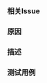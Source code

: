 <!--

感谢您对Share的贡献！

## 检查清单

* [ ] 确保当前PR有对应的[issue](https://gitee.com/forward-seen/share/issues)，并关联该issue。

* [ ] 将此PR的标题按照此格式命名：`[Feature] [Module Name] [Component] 标题内容(#IAAM1A)`；
  1. []的目的是用于标记为标签；
  2. 这里的`Feature`可以替换为 `Hotfix`、`Fix`、`Improve`，无代码变更的PR可忽略该标签；
  3. `Module Name`指的是重要更新内容所属的模块；
  4. 你可以自定义`Component`，但它应与变更内容有紧密关系，可以是某种通用功能、某种专业术语、某种中间件等，例如，`MySQL`、`Redis`等，你也可以忽略该标签，也可指定多个：`[MySQL] 
     [Redis]`；
  5. `(#IAAM1A)`是关联的issue，可以指定多个，例如：`(#IAAM1A #2A3523)`。

* [ ] 若有新功能、较大的变化或有必要的情况下，请更新[文档](https://gitee.com/forward-seen/share/tree/master/docs)以描述新特性。 

* [ ] 更新 [`release-note`](https://gitee.com/forward-seen/share/blob/master/release-note.md)，新增内容应与此PR的标题一致。

* [ ] 请检查你的代码风格，你可以使用参考[编码指南](https://gitee.com/forward-seen/share/tree/master/docs/contribution/coding-guide.md)使用插件来提高您的代码质量。

-->

### 相关Issue
<!--
填写Issue的序号即可，例如：#IAAM1A, #AAB123
-->

### 原因
<!--
目的、解决的问题等
-->

### 描述
<!--
做了什么？
变更了什么？
是否有面向用户的改变（包括文档），如果没有可忽略，如果有，请描述前后变化的差异，必要时应插入截图。
-->

### 测试用例
<!--
新增、改动、可能影响的功能
-->


